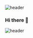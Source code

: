 ![header](https://capsule-render.vercel.app/api?type=Shark&text=WelcomtoMyGithub!)
### Hi there 👋

![header](https://capsule-render.vercel.app/api?type=Rect)
